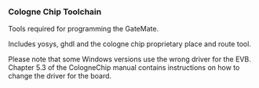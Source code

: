 ### Cologne Chip Toolchain

Tools required for programming the GateMate.

Includes yosys, ghdl and the cologne chip proprietary place and route tool.

Please note that some Windows versions use the wrong driver for the EVB. 
Chapter 5.3 of the CologneChip manual contains instructions on how to change the driver for the board.
